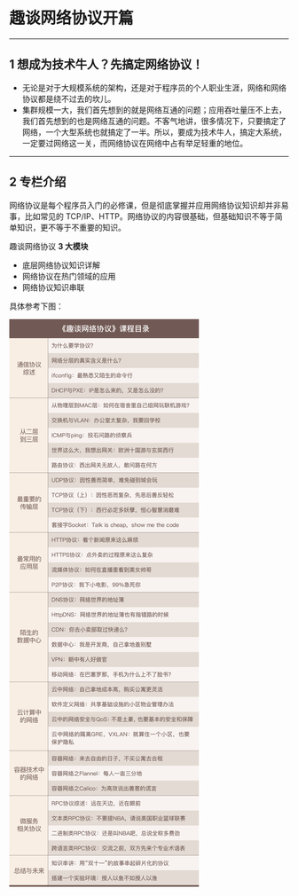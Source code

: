 # 趣谈网络协议开篇

---
## 1 想成为技术牛人？先搞定网络协议！

- 无论是对于大规模系统的架构，还是对于程序员的个人职业生涯，网络和网络协议都是绕不过去的坎儿。
- 集群规模一大，我们首先想到的就是网络互通的问题；应用吞吐量压不上去，我们首先想到的也是网络互通的问题。不客气地讲，很多情况下，只要搞定了网络，一个大型系统也就搞定了一半。所以，要成为技术牛人，搞定大系统，一定要过网络这一关，而网络协议在网络中占有举足轻重的地位。

---
## 2 专栏介绍

网络协议是每个程序员入门的必修课，但是彻底掌握并应用网络协议知识却并非易事，比如常见的 TCP/IP、HTTP。网络协议的内容很基础，但基础知识不等于简单知识，更不等于不重要的知识。

趣谈网络协议 **3 大模块**

- 底层网络协议知识详解
- 网络协议在热门领域的应用
- 网络协议知识串联

具体参考下图：

![](index_files/content.jpg)